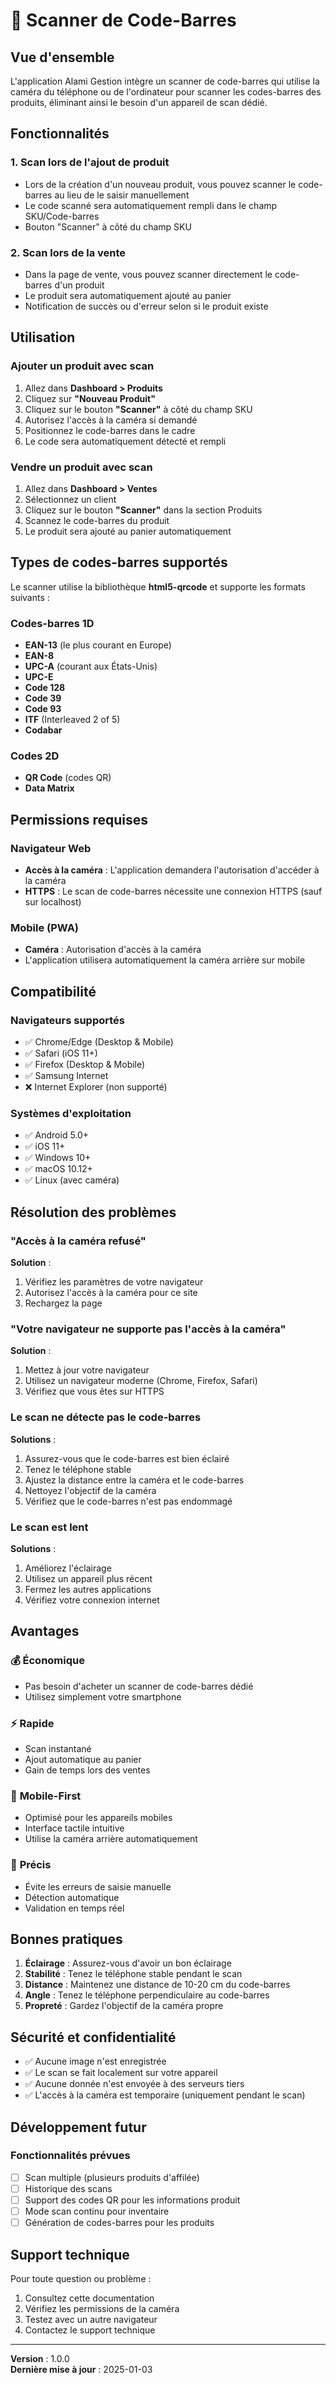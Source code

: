 # 📱 Scanner de Code-Barres

## Vue d'ensemble

L'application Alami Gestion intègre un scanner de code-barres qui utilise la caméra du téléphone ou de l'ordinateur pour scanner les codes-barres des produits, éliminant ainsi le besoin d'un appareil de scan dédié.

## Fonctionnalités

### 1. **Scan lors de l'ajout de produit**
- Lors de la création d'un nouveau produit, vous pouvez scanner le code-barres au lieu de le saisir manuellement
- Le code scanné sera automatiquement rempli dans le champ SKU/Code-barres
- Bouton "Scanner" à côté du champ SKU

### 2. **Scan lors de la vente**
- Dans la page de vente, vous pouvez scanner directement le code-barres d'un produit
- Le produit sera automatiquement ajouté au panier
- Notification de succès ou d'erreur selon si le produit existe

## Utilisation

### Ajouter un produit avec scan
1. Allez dans **Dashboard > Produits**
2. Cliquez sur **"Nouveau Produit"**
3. Cliquez sur le bouton **"Scanner"** à côté du champ SKU
4. Autorisez l'accès à la caméra si demandé
5. Positionnez le code-barres dans le cadre
6. Le code sera automatiquement détecté et rempli

### Vendre un produit avec scan
1. Allez dans **Dashboard > Ventes**
2. Sélectionnez un client
3. Cliquez sur le bouton **"Scanner"** dans la section Produits
4. Scannez le code-barres du produit
5. Le produit sera ajouté au panier automatiquement

## Types de codes-barres supportés

Le scanner utilise la bibliothèque **html5-qrcode** et supporte les formats suivants :

### Codes-barres 1D
- **EAN-13** (le plus courant en Europe)
- **EAN-8**
- **UPC-A** (courant aux États-Unis)
- **UPC-E**
- **Code 128**
- **Code 39**
- **Code 93**
- **ITF** (Interleaved 2 of 5)
- **Codabar**

### Codes 2D
- **QR Code** (codes QR)
- **Data Matrix**

## Permissions requises

### Navigateur Web
- **Accès à la caméra** : L'application demandera l'autorisation d'accéder à la caméra
- **HTTPS** : Le scan de code-barres nécessite une connexion HTTPS (sauf sur localhost)

### Mobile (PWA)
- **Caméra** : Autorisation d'accès à la caméra
- L'application utilisera automatiquement la caméra arrière sur mobile

## Compatibilité

### Navigateurs supportés
- ✅ Chrome/Edge (Desktop & Mobile)
- ✅ Safari (iOS 11+)
- ✅ Firefox (Desktop & Mobile)
- ✅ Samsung Internet
- ❌ Internet Explorer (non supporté)

### Systèmes d'exploitation
- ✅ Android 5.0+
- ✅ iOS 11+
- ✅ Windows 10+
- ✅ macOS 10.12+
- ✅ Linux (avec caméra)

## Résolution des problèmes

### "Accès à la caméra refusé"
**Solution** :
1. Vérifiez les paramètres de votre navigateur
2. Autorisez l'accès à la caméra pour ce site
3. Rechargez la page

### "Votre navigateur ne supporte pas l'accès à la caméra"
**Solution** :
1. Mettez à jour votre navigateur
2. Utilisez un navigateur moderne (Chrome, Firefox, Safari)
3. Vérifiez que vous êtes sur HTTPS

### Le scan ne détecte pas le code-barres
**Solutions** :
1. Assurez-vous que le code-barres est bien éclairé
2. Tenez le téléphone stable
3. Ajustez la distance entre la caméra et le code-barres
4. Nettoyez l'objectif de la caméra
5. Vérifiez que le code-barres n'est pas endommagé

### Le scan est lent
**Solutions** :
1. Améliorez l'éclairage
2. Utilisez un appareil plus récent
3. Fermez les autres applications
4. Vérifiez votre connexion internet

## Avantages

### 💰 **Économique**
- Pas besoin d'acheter un scanner de code-barres dédié
- Utilisez simplement votre smartphone

### ⚡ **Rapide**
- Scan instantané
- Ajout automatique au panier
- Gain de temps lors des ventes

### 📱 **Mobile-First**
- Optimisé pour les appareils mobiles
- Interface tactile intuitive
- Utilise la caméra arrière automatiquement

### 🎯 **Précis**
- Évite les erreurs de saisie manuelle
- Détection automatique
- Validation en temps réel

## Bonnes pratiques

1. **Éclairage** : Assurez-vous d'avoir un bon éclairage
2. **Stabilité** : Tenez le téléphone stable pendant le scan
3. **Distance** : Maintenez une distance de 10-20 cm du code-barres
4. **Angle** : Tenez le téléphone perpendiculaire au code-barres
5. **Propreté** : Gardez l'objectif de la caméra propre

## Sécurité et confidentialité

- ✅ Aucune image n'est enregistrée
- ✅ Le scan se fait localement sur votre appareil
- ✅ Aucune donnée n'est envoyée à des serveurs tiers
- ✅ L'accès à la caméra est temporaire (uniquement pendant le scan)

## Développement futur

### Fonctionnalités prévues
- [ ] Scan multiple (plusieurs produits d'affilée)
- [ ] Historique des scans
- [ ] Support des codes QR pour les informations produit
- [ ] Mode scan continu pour inventaire
- [ ] Génération de codes-barres pour les produits

## Support technique

Pour toute question ou problème :
1. Consultez cette documentation
2. Vérifiez les permissions de la caméra
3. Testez avec un autre navigateur
4. Contactez le support technique

---

**Version** : 1.0.0  
**Dernière mise à jour** : 2025-01-03

